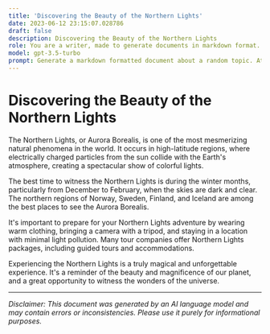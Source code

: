 ```yaml
---
title: 'Discovering the Beauty of the Northern Lights'
date: 2023-06-12 23:15:07.028786
draft: false
description: Discovering the Beauty of the Northern Lights
role: You are a writer, made to generate documents in markdown format. It is very important that all of the documents you generate are in valid markdown format.
model: gpt-3.5-turbo
prompt: Generate a markdown formatted document about a random topic. At the bottom, include a disclaimer explaining that the document was generated by you. The first line of the document should be the title. Make sure that the entire document is in proper markdown format, using a mix of various tags to make the document visually appealing.
---
```


# Discovering the Beauty of the Northern Lights

The Northern Lights, or Aurora Borealis, is one of the most mesmerizing natural phenomena in the world. It occurs in high-latitude regions, where electrically charged particles from the sun collide with the Earth's atmosphere, creating a spectacular show of colorful lights. 

The best time to witness the Northern Lights is during the winter months, particularly from December to February, when the skies are dark and clear. The northern regions of Norway, Sweden, Finland, and Iceland are among the best places to see the Aurora Borealis.

It's important to prepare for your Northern Lights adventure by wearing warm clothing, bringing a camera with a tripod, and staying in a location with minimal light pollution. Many tour companies offer Northern Lights packages, including guided tours and accommodations.

Experiencing the Northern Lights is a truly magical and unforgettable experience. It's a reminder of the beauty and magnificence of our planet, and a great opportunity to witness the wonders of the universe.

---

*Disclaimer: This document was generated by an AI language model and may contain errors or inconsistencies. Please use it purely for informational purposes.*